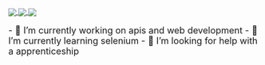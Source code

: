 <!-- Repo Stats Display -->
<div style="margin-bottom: 5px;">
  <a href="https://github.com/KeanTech/BinaryGame">
    <img align="center" src="https://github-readme-stats.vercel.app/api/pin/?username=KeanTech&repo=MovieSearch_App&theme=onedark&show_owner=true" />
  </a>
  <a href="https://github.com/KeanTech/ProjektDB">
    <img align="center" src="https://github-readme-stats.vercel.app/api/pin/?username=KeanTech&repo=ProjektDB&theme=onedark&show_owner=false" />
  </a>
  
  <a href="https://github.com/KeanTech/BinaryGame">
    <img align="center" src="https://github-readme-stats.vercel.app/api/pin/?username=KeanTech&repo=BinaryGame&theme=onedark&show_owner=false" />
  </a>
</div>
<div style="margin-bottom: 5px">
  <p style="font-size: 18px; foreground-color: red;">                          
- 🔭 I’m currently working on apis and web development
- 🌱 I’m currently learning selenium 
- 🤔 I’m looking for help with a apprenticeship
  </p>
</div>

